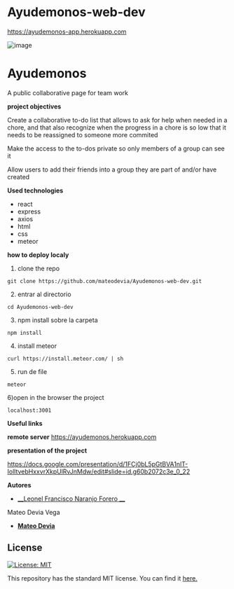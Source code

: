 ﻿# Ayudemonos-web-dev
https://ayudemonos-app.herokuapp.com


 ![image](https://drive.google.com/uc?export=view&id=1pmI4H10KDy26JK6r5z_nqMA8O6H8W8d1)
 
 
# Ayudemonos
A public collaborative page for team work


**project objectives**

Create a  collaborative to-do list that allows to ask for help when needed in a chore, and that also recognize when the progress in a chore is so low that it needs to be reassigned to someone more commited

Make the access to the to-dos private so only members of a group can see it

Allow users to add their friends into a group they are part of and/or have created


**Used  technologies**
* react
* express
* axios
* html
* css
* meteor


**how to deploy localy**

1) clone the repo
```
git clone https://github.com/mateodevia/Ayudemonos-web-dev.git
```


2) entrar al directorio
```
cd Ayudemonos-web-dev
```

3) npm install sobre la carpeta

```
npm install 
```
4) install meteor

```
curl https://install.meteor.com/ | sh
```

5) run de file

```
meteor
```

6)open in the browser the project 

```
localhost:3001
```

**Useful links**

**remote server**
https://ayudemonos.herokuapp.com

**presentation of the project**

https://docs.google.com/presentation/d/1FCj0bL5pGtBVA1nlT-IolltvebHxxvrXkpUlRvJnMdw/edit#slide=id.g60b2072c3e_0_22

**Autores** 

 * [__Leonel Francisco Naranjo Forero __](https://github.com/lfnaranjo11)


  Mateo Devia Vega
  * [__Mateo Devia__](https://github.com/mateodevia)

  

## License
[![License: MIT](https://img.shields.io/badge/License-MIT-yellow.svg)](https://opensource.org/licenses/MIT)

This repository has the standard MIT license. You can find it [here.](https://github.com/mateodevia/datosGovViewer/blob/master/LICENSE)

